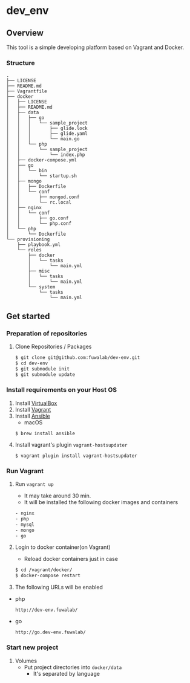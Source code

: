 # dev_env
## Overview
This tool is a simple developing platform based on Vagrant and Docker.

### Structure
```
.
├── LICENSE
├── README.md
├── Vagrantfile
├── docker
│   ├── LICENSE
│   ├── README.md
│   ├── data
│   │   ├── go
│   │   │   └── sample_project
│   │   │       ├── glide.lock
│   │   │       ├── glide.yaml
│   │   │       └── main.go
│   │   └── php
│   │       └── sample_project
│   │           └── index.php
│   ├── docker-compose.yml
│   ├── go
│   │   └── bin
│   │       └── startup.sh
│   ├── mongo
│   │   ├── Dockerfile
│   │   └── conf
│   │       ├── mongod.conf
│   │       └── rc.local
│   ├── nginx
│   │   └── conf
│   │       ├── go.conf
│   │       └── php.conf
│   └── php
│       └── Dockerfile
└── provisioning
    ├── playbook.yml
    └── roles
        ├── docker
        │   └── tasks
        │       └── main.yml
        ├── misc
        │   └── tasks
        │       └── main.yml
        └── system
            └── tasks
                └── main.yml
```

## Get started

### Preparation of repositories

1. Clone Repositories / Packages
    ```bash
    $ git clone git@github.com:fuwalab/dev-env.git
    $ cd dev-env
    $ git submodule init
    $ git submodule update
    ```

### Install requirements on your Host OS
1. Install [VirtualBox](http://www.oracle.com/technetwork/server-storage/virtualbox/downloads/index.html?ssSourceSiteId=otnjp)
1. Install [Vagrant](https://www.vagrantup.com/downloads.html)
1. Install [Ansible](http://docs.ansible.com/ansible/latest/installation_guide/intro_installation.html)
    - macOS
    ```
    $ brew install ansible
    ```
1. Install vagrant's plugin `vagrant-hostsupdater`
    ```
    $ vagrant plugin install vagrant-hostsupdater
    ```

### Run Vagrant 
1. Run `vagrant up`
    - It may take around 30 min.
    - It will be installed the following docker images and containers

    ```bash
    - nginx
    - php
    - mysql
    - mongo
    - go
    ```
    
1. Login to docker container(on Vagrant)
    - Reload docker containers just in case
    ```bash
    $ cd /vagrant/docker/
    $ docker-compose restart
    ```
    
1. The following URLs will be enabled
- php
    ```
    http://dev-env.fuwalab/
    ```
- go
    ```
    http://go.dev-env.fuwalab/
    ```
    


### Start new project
1. Volumes
    - Put project directories into `docker/data`
        - It's separated by language
        
